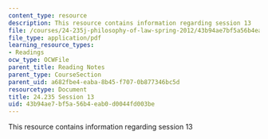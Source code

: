 ```yaml
---
content_type: resource
description: This resource contains information regarding session 13
file: /courses/24-235j-philosophy-of-law-spring-2012/43b94ae7bf5a56b4eab0d0044fd003be_MIT24_235JS12_Session13.pdf
file_type: application/pdf
learning_resource_types:
- Readings
ocw_type: OCWFile
parent_title: Reading Notes
parent_type: CourseSection
parent_uid: a682fbe4-eaba-8b45-f707-0b877346bc5d
resourcetype: Document
title: 24.235 Session 13
uid: 43b94ae7-bf5a-56b4-eab0-d0044fd003be
---
```

This resource contains information regarding session 13

